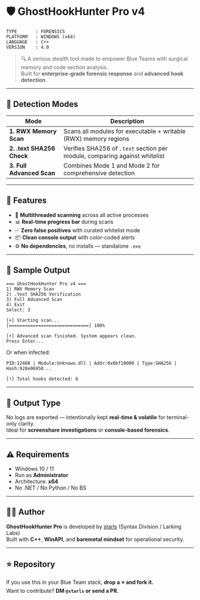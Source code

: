 # 🛡️ GhostHookHunter Pro v4

```
TYPE       : FORENSICS
PLATFORM   : WINDOWS (x64)
LANGUAGE   : C++
VERSION    : 4.0
```

> 🔍 A serious stealth tool made to empower Blue Teams with surgical memory and code section analysis.  
> Built for **enterprise-grade forensic response** and **advanced hook detection**.

---

## 🧪 Detection Modes

| Mode                        | Description                                                                 |
|----------------------------|-----------------------------------------------------------------------------|
| **1. RWX Memory Scan**      | Scans all modules for executable + writable (RWX) memory regions            |
| **2. .text SHA256 Check**   | Verifies SHA256 of `.text` section per module, comparing against whitelist |
| **3. Full Advanced Scan**   | Combines Mode 1 and Mode 2 for comprehensive detection                      |

---

## 🔐 Features

- 🧠 **Multithreaded scanning** across all active processes
- 📊 **Real-time progress bar** during scans
- ✅ **Zero false positives** with curated whitelist mode
- 📦 **Clean console output** with color-coded alerts
- ⚙️ **No dependencies**, no installs — standalone `.exe`

---

## 🧯 Sample Output

```plaintext
=== GhostHookHunter Pro v4 ===
1) RWX Memory Scan
2) .text SHA256 Verification
3) Full Advanced Scan
4) Exit
Select: 3

[+] Starting scan...
[==============================] 100%

[+] Advanced scan finished. System appears clean.
Press Enter...
```

Or when infected:

```plaintext
PID:12488 | Module:Unknown.dll | Addr:0x0bf10000 | Type:SHA256 | Hash:928e06958...

[!] Total hooks detected: 6
```

---

## 📁 Output Type

No logs are exported — intentionally kept **real-time & volatile** for terminal-only clarity.  
Ideal for **screenshare investigations** or **console-based forensics**.

---

## ⚠️ Requirements

- Windows 10 / 11
- Run as **Administrator**
- Architecture: **x64**
- No .NET / No Python / No BS

---

## 👨‍💻 Author

**GhostHookHunter Pro** is developed by [starls](https://github.com/your-link) (Syntax Division / Larking Labs)  
Built with **C++**, **WinAPI**, and **baremetal mindset** for operational security.

---

## ⭐ Repository

If you use this in your Blue Team stack, **drop a ⭐ and fork it.**  
Want to contribute? **DM `@starls` or send a PR.**